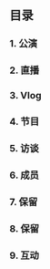 ## 目录

### 1. 公演

### 2. 直播

### 3. Vlog

### 4. 节目

### 5. 访谈

### 6. 成员

### 7. 保留

### 8. 保留

### 9. 互动
